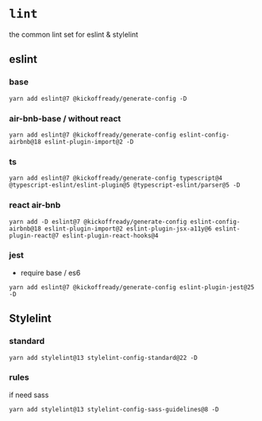 # `lint`

the common lint set for eslint & stylelint

## eslint

### base 

```
yarn add eslint@7 @kickoffready/generate-config -D
```


### air-bnb-base / without react 

```
yarn add eslint@7 @kickoffready/generate-config eslint-config-airbnb@18 eslint-plugin-import@2 -D
```

### ts

```
yarn add eslint@7 @kickoffready/generate-config typescript@4 @typescript-eslint/eslint-plugin@5 @typescript-eslint/parser@5 -D
```

### react air-bnb

```
yarn add -D eslint@7 @kickoffready/generate-config eslint-config-airbnb@18 eslint-plugin-import@2 eslint-plugin-jsx-a11y@6 eslint-plugin-react@7 eslint-plugin-react-hooks@4
```

### jest

* require base / es6 

```
yarn add eslint@7 @kickoffready/generate-config eslint-plugin-jest@25 -D
```

## Stylelint

### standard

```
yarn add stylelint@13 stylelint-config-standard@22 -D
```

### rules
if need sass 

```
yarn add stylelint@13 stylelint-config-sass-guidelines@8 -D
```